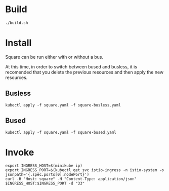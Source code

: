 # Build

```
./build.sh
```

# Install

Square can be run either with or without a bus.

At this time, in order to switch between bused and busless, it is recomended that you delete the previous resources and then apply the new resources.

## Busless

```
kubectl apply -f square.yaml -f square-busless.yaml
```

## Bused

```
kubectl apply -f square.yaml -f square-bused.yaml
```

# Invoke

```
export INGRESS_HOST=$(minikube ip)
export INGRESS_PORT=$(kubectl get svc istio-ingress -n istio-system -o jsonpath='{.spec.ports[0].nodePort}')
curl -H "Host: square" -H "Content-Type: application/json" $INGRESS_HOST:$INGRESS_PORT -d "33"
```
